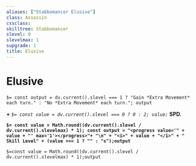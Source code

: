```yaml
---
aliases: ["Stabbomancer Elusive"]
class: Assassin
cssclass: 
skilltree: Stabbomancer
slevel: 0
slevelmax: 1
supgrade: 1
title: Elusive
---
```


# Elusive
`$= const output = dv.current().slevel === 1 ? "Gain *Extra Movement* each turn." : "No *Extra Movement* each turn."; output`

**+** *`$= const value = dv.current().slevel === 0 ? 0 : 2; value;`*  **SPD.**

**`$= const value = Math.round((dv.current().slevel / dv.current().slevelmax) * 1); const output = "<progress value='" + value + "' max='1'></progress>"+ "\n" + "<i>" + value + "</i>" + " Skill Level" + (value === 1 ? "" : "s");output`**

`$=const value = Math.round((dv.current().slevel / dv.current().slevelmax) * 1);output`
